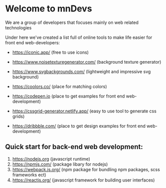 # Welcome to mnDevs

We are a group of developers that focuses mainly on web related technologies 

Under here we've created a list full of online tools to make life easier for front end web-developers:

- https://iconic.app/ (free to use icons)

- https://www.noisetexturegenerator.com/ (background texture generator)

- https://www.svgbackgrounds.com/ (lightweight and impressive svg background)

- https://coolors.co/ (place for matching colors)

- https://codepen.io (place to get examples for front end web-development)

- https://cssgrid-generator.netlify.app/ (easy to use tool to generate css grids)

- https://dribbble.com/ (place to get design examples for front end web-development)


  

## Quick start for back-end web development:

1. https://nodejs.org (javascript runtime)
2. https://npmjs.com/ (package libary for nodejs)
3. https://webpack.js.org/ (npm package for bundling npm packages, scss frameworks ect)
4. https://reactjs.org/ (javascript framework for building user interfaces)

